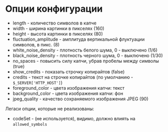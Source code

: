 # Опции конфигурации

- length - количество символов в капче
- width - ширина картинки в пикселях (160)
- height - высота картинки в пикселях (80)
- fluctuation_amplitude - амплитуда вертикальной флуктуации символов, в пикс. (8)
- white_noise_density - плотность белого шума, 0 - выключено (1/6)
- black_noise_density - плотность черного шума, 0 - выключено (1/30)
- no_spaces - повысить силу капчи, убрав пробелы между символы (true)
- show_credits - показать строчку копирайтов (false)
- credits - текст на строчке копирайтов (по умолчанию - `$_SERVER['HTTP_HOST']`)
- foreground_color - цвета изображения капчи: текст
- background_color - цвета изображения капчи: фон
- jpeg_quality - качество сохраняемого изображения JPEG (90)

Легаси опции, которые не реализованы:

- codeSet - (не используется), видимо, должно влиять на `allowed_symbols`